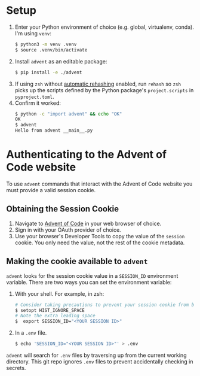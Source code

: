 # Setup

1. Enter your Python environment of choice (e.g. global, virtualenv, conda). I'm using `venv`:
    ```sh
    $ python3 -m venv .venv
    $ source .venv/bin/activate
    ```
2. Install `advent` as an editable package:
    ```sh
    $ pip install -e ./advent
    ```
3. If using `zsh` without [automatic rehashing](https://superuser.com/questions/1089949/zsh-autocompletion-for-a-fresh-executable-in-path) enabled, run `rehash` so `zsh` picks up the scripts defined by the Python package's `project.scripts` in `pyproject.toml`.
4. Confirm it worked:
    ```sh
    $ python -c "import advent" && echo "OK"
    OK
    $ advent
    Hello from advent __main__.py
    ```

# Authenticating to the Advent of Code website

To use `advent` commands that interact with the Advent of Code website
you must provide a valid session cookie.

## Obtaining the Session Cookie

1. Navigate to [Advent of Code](https://adventofcode.com) in your web
   browser of choice.
2. Sign in with your OAuth provider of choice.
3. Use your browser's Developer Tools to copy the value of the
   `session` cookie. You only need the value, not the rest of the
   cookie metadata.

## Making the cookie available to `advent`

`advent` looks for the session cookie value in a `SESSION_ID`
environment variable. There are two ways you can set the environment
variable:

1. With your shell. For example, in zsh:
    ```sh
    # Consider taking precautions to prevent your session cookie from being saved in your shell history.
    $ setopt HIST_IGNORE_SPACE
    # Note the extra leading space
    $  export SESSION_ID="<YOUR SESSION ID>"
    ```

2. In a `.env` file.
    ```sh
    $ echo 'SESSION_ID="<YOUR SESSION ID>"' > .env
    ```

`advent` will search for `.env` files by traversing up from the
current working directory. This git repo ignores `.env` files to
prevent accidentally checking in secrets.
